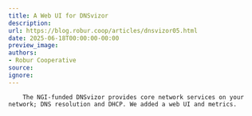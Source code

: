 ```yaml
---
title: A Web UI for DNSvizor
description:
url: https://blog.robur.coop/articles/dnsvizor05.html
date: 2025-06-18T00:00:00-00:00
preview_image:
authors:
- Robur Cooperative
source:
ignore:
---
```



        The NGI-funded DNSvizor provides core network services on your network; DNS resolution and DHCP. We added a web UI and metrics.
      
